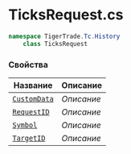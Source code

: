
# TicksRequest.cs
```csharp
namespace TigerTrade.Tc.History  
    class TicksRequest
```

### Свойства
| Название | Описание |
| --- | --- |
| [`CustomData`](./Свойства/CustomData.md) | *Описание* |
| [`RequestID`](./Свойства/RequestID.md) | *Описание* |
| [`Symbol`](./Свойства/Symbol.md) | *Описание* |
| [`TargetID`](./Свойства/TargetID.md) | *Описание* |
